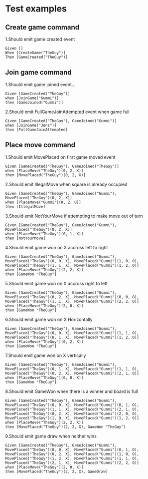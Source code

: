 # Test examples

## Create game command
1.Should emit game created event
~~~~
Given []  
When [CreateGame("TheGuy")]  
Then [GameCreated("TheGuy")]
~~~~
## Join game command
1.Should emit game joined event...
~~~~
Given [GameCreated("TheGuy")]
when [JoinGame("Gummi")]
then [GameJoined("Gummi")]
~~~~
2.Should emit FullGameJoinAttempted event when game full
~~~~
Given [GameCreated("TheGuy"), GameJoined("Gummi")]
when [JoinGame("Jens")]
then [FullGameJoinAttempted]
~~~~
## Place move command
1.Should emit MovePlaced on first game moved event
~~~~
Given [GameCreated("TheGuy"), GameJoined("TheGuy")]
when [PlaceMove("TheGuy")(0, 2, X)]
then [MovePlaced("TheGuy")(0, 2, X)]
~~~~
2.Should emit IllegalMove when square is already occupied
~~~~
Given [GameCreated("TheGuy"), GameJoined("Gummi"), MovePlaced("TheGuy")(0, 2, X)]
when [PlaceMove("Gummi")(0, 2, O)]
then [IllegalMove]
~~~~
3.Should emit NotYourMove if attempting to make move out of turn
~~~~
Given [GameCreated("TheGuy"), GameJoined("Gummi"), MovePlaced("TheGuy")(0, 2, X)]
when [PlaceMove("TheGuy")(0, 1, X)]
then [NotYourMove]
~~~~
4.Should emit game won on X accross left to right
~~~~
Given [GameCreated("TheGuy"), GameJoined("Gummi"), 
MovePlaced("TheGuy")(0, 0, X), MovePlaced("Gummi")(1, 0, O), 
MovePlaced("TheGuy")(1, 1, X), MovePlaced("Gummi")(1, 2, O)]
when [PlaceMove("TheGuy")(2, 2, X)]
then [GameWon "TheGuy"]
~~~~
5.Should emit game won on X accross right to left
~~~~
Given [GameCreated("TheGuy"), GameJoined("Gummi"), 
MovePlaced("TheGuy")(0, 2, X), MovePlaced("Gummi")(0, 0, O), 
MovePlaced("TheGuy")(1, 1, X), MovePlaced("Gummi")(2, 2, O)]
when [PlaceMove("TheGuy")(2, 0, X)]
then [GameWon "TheGuy"]
~~~~
6.Should emit game won on X Horizontally
~~~~
Given [GameCreated("TheGuy"), GameJoined("Gummi"), 
MovePlaced("TheGuy")(0, 0, X), MovePlaced("Gummi")(1, 1, O), 
MovePlaced("TheGuy")(0, 1, X), MovePlaced("Gummi")(1, 2, O)]
when [PlaceMove("TheGuy")(0, 2, X)]
then [GameWon "TheGuy"]
~~~~
7.Should emit game won on X vertically
~~~~
Given [GameCreated("TheGuy"), GameJoined("Gummi"), 
MovePlaced("TheGuy")(0, 1, X), MovePlaced("Gummi")(1, 1, O), 
MovePlaced("TheGuy")(0, 2, X), MovePlaced("Gummi")(2, 1, O)]
when [PlaceMove("TheGuy")(0, 0, X)]
then [GameWon "TheGuy"]
~~~~
8.Should emit GameWon when there is a winner and board is full
~~~~
Given [GameCreated("TheGuy"), GameJoined("Gummi"), 
MovePlaced("TheGuy")(0, 0, X), MovePlaced("Gummi")(0, 1, O), 
MovePlaced("TheGuy")(1, 1, X), MovePlaced("Gummi")(2, 1, O),
MovePlaced("TheGuy")(0, 2, X), MovePlaced("Gummi")(2, 0, O),
MovePlaced("TheGuy")(1, 0, X), MovePlaced("Gummi")(1, 2, O)]
when [PlaceMove("TheGuy")(2, 2, X)]
then [MovePlaced("TheGuy")(2, 2, X), GameWon "TheGuy"]
~~~~
9.Should emit game draw when neither wins
~~~~
Given [GameCreated("TheGuy"), GameJoined("Gummi"), 
MovePlaced("TheGuy")(0, 0, X), MovePlaced("Gummi")(0, 1, O), 
MovePlaced("TheGuy")(0, 2, X), MovePlaced("Gummi")(1, 0, O),
MovePlaced("TheGuy")(1, 2, X), MovePlaced("Gummi")(1, 1, O),
MovePlaced("TheGuy")(2, 1, X), MovePlaced("Gummi")(2, 2, O)]
when [PlaceMove("TheGuy")(2, 0, X)]
then [MovePlaced("TheGuy")(2, 2, X), GameDraw]
~~~~
